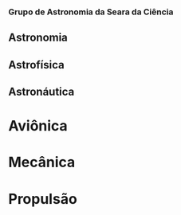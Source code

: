 ### Grupo de Astronomia da Seara da Ciência

## Astronomia


## Astrofísica


## Astronáutica

# Aviônica
# Mecânica
# Propulsão
